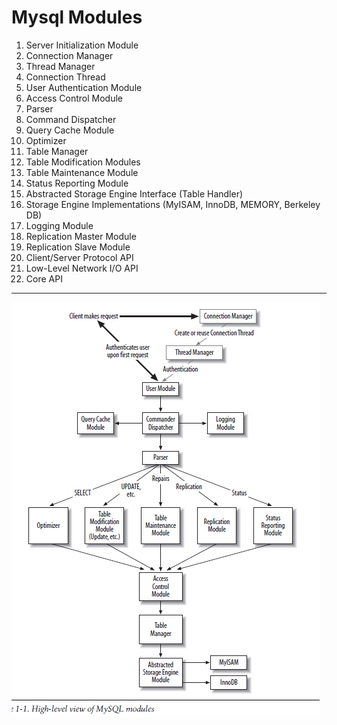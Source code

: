 # Mysql Modules
1. Server Initialization Module
1. Connection Manager
1. Thread Manager
1. Connection Thread
1. User Authentication Module
1. Access Control Module
1. Parser
1. Command Dispatcher
1. Query Cache Module
1. Optimizer
1. Table Manager
1. Table Modification Modules
1. Table Maintenance Module
1. Status Reporting Module
1. Abstracted Storage Engine Interface (Table Handler)
1. Storage Engine Implementations (MyISAM, InnoDB, MEMORY, Berkeley DB)
1. Logging Module
1. Replication Master Module
1. Replication Slave Module
1. Client/Server Protocol API
1. Low-Level Network I/O API
1. Core API
---
![mysqlModules.PNG](pictures/mysqlModules.PNG)
